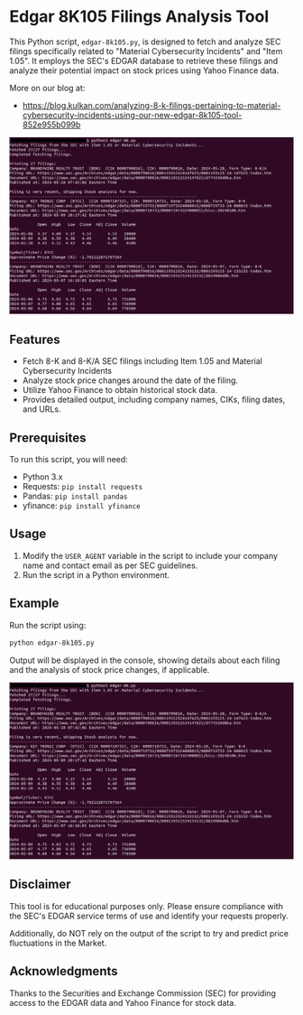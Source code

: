 # Edgar 8K105 Filings Analysis Tool

This Python script, `edgar-8k105.py`, is designed to fetch and analyze SEC filings specifically related to "Material Cybersecurity Incidents" and "Item 1.05". It employs the SEC's EDGAR database to retrieve these filings and analyze their potential impact on stock prices using Yahoo Finance data.

More on our blog at:

- https://blog.kulkan.com/analyzing-8-k-filings-pertaining-to-material-cybersecurity-incidents-using-our-new-edgar-8k105-tool-852e955b099b

![Edgar8K105](screencapture.png?raw=true "Edgar-8k105")

## Features

- Fetch 8-K and 8-K/A SEC filings including Item 1.05 and Material Cybersecurity Incidents
- Analyze stock price changes around the date of the filing.
- Utilize Yahoo Finance to obtain historical stock data.
- Provides detailed output, including company names, CIKs, filing dates, and URLs.

## Prerequisites

To run this script, you will need:
- Python 3.x
- Requests: `pip install requests`
- Pandas: `pip install pandas`
- yfinance: `pip install yfinance`

## Usage

1. Modify the `USER_AGENT` variable in the script to include your company name and contact email as per SEC guidelines.
2. Run the script in a Python environment.

## Example

Run the script using:

```bash
python edgar-8k105.py
```

Output will be displayed in the console, showing details about each filing and the analysis of stock price changes, if applicable.

![Edgar8K105](screencapture.png?raw=true "Edgar-8k105")

## Disclaimer

This tool is for educational purposes only. Please ensure compliance with the SEC's EDGAR service terms of use and identify your requests properly.

Additionally, do NOT rely on the output of the script to try and predict price fluctuations in the Market.

## Acknowledgments

Thanks to the Securities and Exchange Commission (SEC) for providing access to the EDGAR data and Yahoo Finance for stock data.

